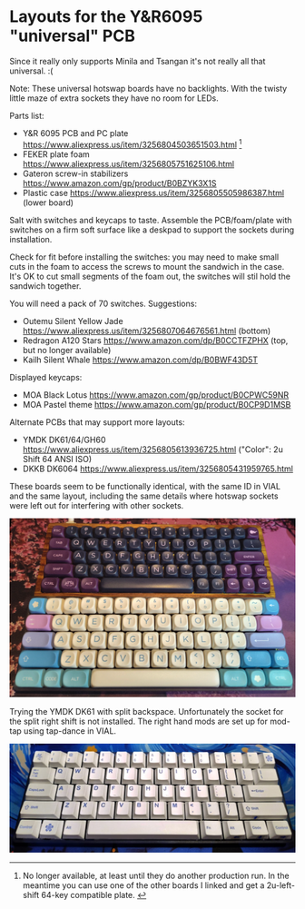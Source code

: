 # Layouts for the Y&R6095 "universal" PCB

Since it really only supports Minila and Tsangan it's not really all that universal. :(

Note: These universal hotswap boards have no backlights. With the twisty little maze of extra sockets they have no room for LEDs.

Parts list:

* Y&R 6095 PCB and PC plate https://www.aliexpress.us/item/3256804503651503.html [^1]
* FEKER plate foam https://www.aliexpress.us/item/3256805751625106.html
* Gateron screw-in stabilizers https://www.amazon.com/gp/product/B0BZYK3X1S
* Plastic case https://www.aliexpress.us/item/3256805505986387.html (lower board)

Salt with switches and keycaps to taste. Assemble the PCB/foam/plate with switches on a firm soft surface like a deskpad to support the sockets during installation.

Check for fit before installing the switches: you may need to make small cuts in the foam to access the screws to mount the sandwich in the case. It's OK to cut small segments of the foam out, the switches will stil hold the sandwich together.

You will need a pack of 70 switches. Suggestions:

* Outemu Silent Yellow Jade https://www.aliexpress.us/item/3256807064676561.html (bottom)
* Redragon A120 Stars https://www.amazon.com/dp/B0CCTFZPHX (top, but no longer available)
* Kailh Silent Whale https://www.amazon.com/dp/B0BWF43D5T

Displayed keycaps:

* MOA Black Lotus https://www.amazon.com/gp/product/B0CPWC59NR
* MOA Pastel theme https://www.amazon.com/gp/product/B0CP9D1MSB

Alternate PCBs that may support more layouts:

* YMDK DK61/64/GH60 https://www.aliexpress.us/item/3256805613936725.html ("Color": 2u Shift 64 ANSI ISO)
* DKKB DK6064 https://www.aliexpress.us/item/3256805431959765.html

These boards seem to be functionally identical, with the same ID in VIAL and the same layout, including the same details where hotswap sockets were left out for interfering with other sockets.

![Image of Minila and Tsangan layouts for the Y&R 6095 PCB](https://raw.githubusercontent.com/ArgentStonecutter/keyboards/refs/heads/main/layouts/yr6095/YR6095-options.png)

Trying the YMDK DK61 with split backspace. Unfortunately the socket for the split right shift is not installed. The right hand mods are set up for mod-tap using tap-dance in VIAL.

![Image of 60% split backspace layout for the YMDK DK61 PCB](https://raw.githubusercontent.com/ArgentStonecutter/keyboards/refs/heads/main/layouts/yr6095/YMDK-DK61-1.jpg)

[^1]: No longer available, at least until they do another production run. In the meantime you can use one of the other boards I linked and get a 2u-left-shift 64-key compatible plate. [^2]

[^2]: Update: 5 left at https://www.aliexpress.us/item/3256804503651503.html and the tri-mode version is available at https://www.aliexpress.us/item/3256808035664485.html but you have to source your own battery.

